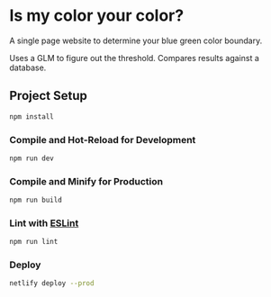 # Is my color your color?

A single page website to determine your blue green color boundary.

Uses a GLM to figure out the threshold. Compares results against a database.

## Project Setup

```sh
npm install
```

### Compile and Hot-Reload for Development

```sh
npm run dev
```

### Compile and Minify for Production

```sh
npm run build
```

### Lint with [ESLint](https://eslint.org/)

```sh
npm run lint
```

### Deploy

```sh
netlify deploy --prod
```
